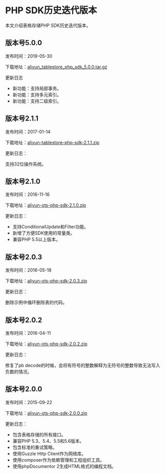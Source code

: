 # PHP SDK历史迭代版本

本文介绍表格存储PHP SDK历史迭代版本。

## 版本号5.0.0

发布时间：2019-05-30

下载地址：[aliyun\_tablestore\_php\_sdk\_5.0.0.tar.gz](https://tablestore-doc.oss-cn-hangzhou.aliyuncs.com/aliyun-tablestore-sdk/php/aliyun-tablestore-php-sdk-5.0.0.tar.gz)

更新日志

-   新功能：支持局部事务。
-   新功能：支持多元索引。
-   新功能：支持二级索引。

## 版本号2.1.1

发布时间：2017-01-14

下载地址：[aliyun-tablestore-php-sdk-2.1.1.zip](https://docs-aliyun.cn-hangzhou.oss.aliyun-inc.com/assets/attach/27353/cn_zh/1484275631465/aliyun-tablestore-php-sdk-2.1.1.zip)

更新日志：

支持32位操作系统。

## 版本号2.1.0

发布时间：2016-11-16

下载地址：[aliyun-ots-php-sdk-2.1.0.zip](https://docs-aliyun.cn-hangzhou.oss.aliyun-inc.com/assets/attach/27353/cn_zh/1479276463558/aliyun-tablestore-php-sdk-2.1.0.zip)

更新日志：

-   支持ConditionalUpdate和Filter功能。
-   新增了方便SDK使用的常量类。
-   兼容PHP 5.5以上版本。

## 版本号2.0.3

发布时间：2016-05-18

下载地址：[aliyun-ots-php-sdk-2.0.3.zip](https://docs-aliyun.cn-hangzhou.oss.aliyun-inc.com/assets/attach/27353/cn_zh/1463568726964/aliyun-ots-php-sdk-2.0.3.zip)

更新日志：

删除示例中循环删除表的代码。

## 版本号2.0.2

发布时间：2016-04-11

下载地址：[aliyun-ots-php-sdk-2.0.2.zip](https://ots-public-sdk.oss-cn-hangzhou.aliyuncs.com/aliyun-ots-php-sdk-2.0.2.zip)

更新日志：

修复了pb decode的时候，会将有符号的整数解释为无符号的整数导致无法写入负数的情况。

## 版本号2.0.0

发布时间：2015-09-22

下载地址：[aliyun-ots-php-sdk-2.0.0.zip](https://ots-public-sdk.oss-cn-hangzhou.aliyuncs.com/aliyun-ots-sdk-php-2.0.0.zip)

更新日志：

-   包含表格存储的所有接口。
-   兼容PHP 5.3、5.4、5.5和5.6版本。
-   包含标准的重试策略。
-   使用Guzzle Http Client作为网络库。
-   使用composer作为依赖管理和工程组织工具。
-   使用phpDocumentor 2生成HTML格式的编程文档。


